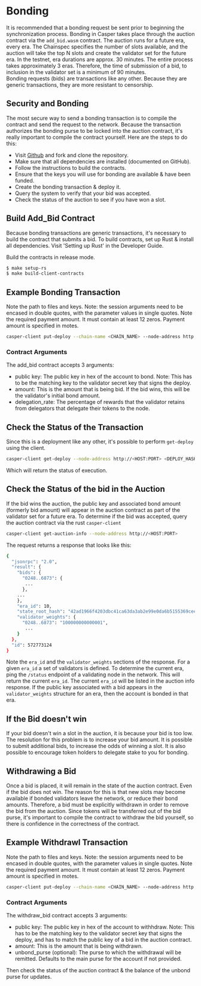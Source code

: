 Bonding
=======

It is recommended that a bonding request be sent prior to beginning the synchronization process. Bonding in Casper takes
place through the auction contract via the `add_bid.wasm` contract. The auction runs for a future era, every era. The Chainspec 
specifies the number of slots available, and the auction will  take the top N slots and create the validator set for the future era.
In the testnet, era durations are approx. 30 minutes. The entire process takes approximately 3 eras. Therefore, the time of submission
of a bid, to inclusion in the validator set is a minimum of 90 minutes.  
Bonding requests (bids) are transactions like any other. 
Because they are generic transactions, they are more resistant to censorship.

## Security and Bonding

The most secure way to send a bonding transaction is to compile the contract and send the request to the network. 
Because the transaction authorizes the bonding purse to be locked into the auction contract, it's really important
to compile the contract yourself. Here are the steps to do this:

* Visit [Github](https://github.com/CasperLabs/casper-node) and fork and clone the repository.
* Make sure that all dependencies are installed  (documented on GitHub).
* Follow the instructions to build the contracts.
* Ensure that the keys you will use for bonding are available & have been funded.
* Create the bonding transaction & deploy it.
* Query the system to verify that your bid was accepted.
* Check the status of the auction to see if you have won a slot.

## Build Add_Bid Contract
Because bonding transactions are generic transactions, it's necessary to build the contract that submits a bid. 
To build contracts, set up Rust & install all dependencies. Visit 'Setting up Rust' in the Developer Guide.

Build the contracts in release mode.

```bash
$ make setup-rs
$ make build-client-contracts
```

## Example Bonding Transaction
Note the path to files and keys. Note: the session arguments need to be encased in double quotes, with the parameter values in single quotes.
Note the required payment amount.  It must contain at least 12 zeros.  Payment amount is specified in motes.

```bash
casper-client put-deploy --chain-name <CHAIN_NAME> --node-address http://<HOST:PORT> --secret-key /etc/casper/<VALIDATOR_SECRET_KEY>.pem --session-path  $HOME/casper-node/target/wasm32-unknown-unknown/release/add_bid.wasm  --payment-amount 1000000000000  --session-arg="public_key:public_key='<VALIDATOR_PUBLIC_KEY_HEX>'" --session-arg="amount:u512='<BID-AMOUNT>'" --session-arg="delegation_rate:u64='<PERCENT_TO_KEEP_FROM_DELEGATORS>'"
```

### Contract Arguments
The add_bid contract accepts 3 arguments:
* public key: The public key in hex of the account to bond.  Note: This has to be the matching key to the validator secret key that signs the deploy.
* amount: This is the amount that is being bid. If the bid wins, this will be the validator's initial bond amount.
* delegation_rate: The percentage of rewards that the validator retains from delegators that delegate their tokens to the node.

## Check the Status of the Transaction

Since this is a deployment like any other, it's possible to perform `get-deploy` using the client.
```bash
casper-client get-deploy --node-address http://<HOST:PORT> <DEPLOY_HASH>
```
Which will return the status of execution.


## Check the Status of the bid in the Auction
If the bid wins the auction, the public key and associated bond amount (formerly bid amount) will appear in the auction contract as part of the 
validator set for a future era. To determine if the bid was accepted, query the auction contract via the rust `casper-client`

```bash
casper-client get-auction-info --node-address http://<HOST:PORT>
```
The request returns a response that looks like this:
```bash
{
  "jsonrpc": "2.0",
  "result": {
    "bids": {
      "0248..6873": {
       ...
      },
    ...
    },
    "era_id": 10,
    "state_root_hash": "42ad1966f4203dbc41ca63da3ab2e99e0da6b5155369cee7e4bbad1f9230463c",
    "validator_weights": {
      "0248..6873": "100000000000001",
       ...
    }
  },
  "id": 572773124
}
```
Note the `era_id` and the `validator_weights` sections of the response. For a given `era_id` a set of validators is defined.  To determine the current era,
ping the `/status` endpoint of a validating node in the network.  This will return the current `era_id`.  The current `era_id` will be listed in the auction
info response. If the public key associated with a bid appears in the `validator_weights` structure for an era, then the account is bonded in that era.

## If the Bid doesn't win
If your bid doesn't win a slot in the auction, it is because your bid is too low.  The resolution for this problem is to increase your bid amount.
It is possible to submit additional bids, to increase the odds of winning a slot. It is also possible to encourage token holders to delegate stake to 
you for bonding.

## Withdrawing a Bid

Once a bid is placed, it will remain in the state of the auction contract. Even if the bid does not win. The reason for this is that new slots may
become available if bonded validators leave the network, or reduce their bond amounts.  Therefore, a bid must be explicitly withdrawn in order to remove
the bid from the auction. Since tokens will be transferred out of the bid purse, it's important to compile the contract to withdraw the bid yourself, so 
there is confidence in the correctness of the contract.  

## Example Withdrawl Transaction
Note the path to files and keys. Note: the session arguments need to be encased in double quotes, with the parameter values in single quotes.
Note the required payment amount.  It must contain at least 12 zeros.  Payment amount is specified in motes.

```bash
casper-client put-deploy --chain-name <CHAIN_NAME> --node-address http://<HOST>:<PORT> --secret-key secret_key.pem --session-path  withdraw_bid.wasm  --payment-amount 100000000000  --session-arg=public_key:"public_key='<PUBLIC_KEY>'" --session-arg=amount:"u512='<AMT_TO_WITHDRAW>'"
```

### Contract Arguments
The withdraw_bid contract accepts 3 arguments:
* public key: The public key in hex of the account to withhdraw.  Note: This has to be the matching key to the validator secret key that signs the deploy,
and has to match the public key of a bid in the auction contract.
* amount: This is the amount that is being withdrawn. 
* unbond_purse (optional): The purse to which the withdrawal will be remitted. Defaults to the main purse for the account if not provided.

Then check the status of the auction contract & the balance of the unbond purse for updates.






